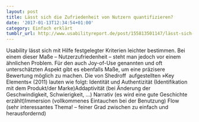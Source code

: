 ```yaml
---
layout: post
title: Lässt sich die Zufriedenheit von Nutzern quantifizieren?
date: '2017-01-13T12:34:54+01:00'
category: Einfach erklärt
tumblr_url: http://www.usabilityreport.de/post/155813501147/lässt-sich-die-zufriedenheit-von-nutzern
---
```

Usability lässt sich mit Hilfe festgelegter Kriterien leichter bestimmen. Bei einem dieser Maße – Nutzerzufriedenheit – steht man jedoch vor einem ähnlichen Problem. Für den auch Joy-of-Use genannten und oft unterschätzten Aspekt gibt es ebenfalls Maße, um eine präzisere Bewertung möglich zu machen. Die von Shedroff  aufgestellten »Key Elements« (2011) lauten wie folgt: Identität und Authentizität (Identifikation mit dem Produkt/der Marke)Addaptivität (bei Änderung der Geschwindigkeit, Schwierigkeit, …) Narrativ (es wird eine gute Geschichte erzählt)Immersion (vollkommenes Eintauchen bei der Benutzung) Flow (sehr interessantes Thema! – feiner Grad zwischen zu einfach und herausfordernd)
